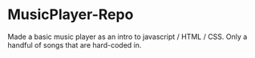 # MusicPlayer-Repo
Made a basic music player as an intro to javascript / HTML / CSS.
Only a handful of songs that are hard-coded in.
